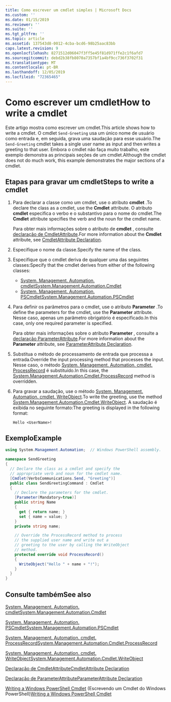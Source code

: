 ```yaml
---
title: Como escrever um cmdlet simples | Microsoft Docs
ms.custom: ''
ms.date: 01/15/2019
ms.reviewer: ''
ms.suite: ''
ms.tgt_pltfrm: ''
ms.topic: article
ms.assetid: 137543d8-0012-4cba-bcd6-98b25aac83bb
caps.latest.revision: 9
ms.openlocfilehash: 8271512d06047f3ff5e45f81d971ffe2c1f6afd7
ms.sourcegitcommit: debd2b38fb8070a7357bf1a4bf9cc736f3702f31
ms.translationtype: MT
ms.contentlocale: pt-BR
ms.lasthandoff: 12/05/2019
ms.locfileid: "72365465"
---
```

# <a name="how-to-write-a-cmdlet"></a><span data-ttu-id="633b8-102">Como escrever um cmdlet</span><span class="sxs-lookup"><span data-stu-id="633b8-102">How to write a cmdlet</span></span>

<span data-ttu-id="633b8-103">Este artigo mostra como escrever um cmdlet.</span><span class="sxs-lookup"><span data-stu-id="633b8-103">This article shows how to write a cmdlet.</span></span> <span data-ttu-id="633b8-104">O cmdlet `Send-Greeting` usa um único nome de usuário como entrada e, em seguida, grava uma saudação para esse usuário.</span><span class="sxs-lookup"><span data-stu-id="633b8-104">The `Send-Greeting` cmdlet takes a single user name as input and then writes a greeting to that user.</span></span> <span data-ttu-id="633b8-105">Embora o cmdlet não faça muito trabalho, este exemplo demonstra as principais seções de um cmdlet.</span><span class="sxs-lookup"><span data-stu-id="633b8-105">Although the cmdlet does not do much work, this example demonstrates the major sections of a cmdlet.</span></span>

## <a name="steps-to-write-a-cmdlet"></a><span data-ttu-id="633b8-106">Etapas para gravar um cmdlet</span><span class="sxs-lookup"><span data-stu-id="633b8-106">Steps to write a cmdlet</span></span>

1. <span data-ttu-id="633b8-107">Para declarar a classe como um cmdlet, use o atributo **cmdlet** .</span><span class="sxs-lookup"><span data-stu-id="633b8-107">To declare the class as a cmdlet, use the **Cmdlet** attribute.</span></span> <span data-ttu-id="633b8-108">O atributo **cmdlet** especifica o verbo e o substantivo para o nome do cmdlet.</span><span class="sxs-lookup"><span data-stu-id="633b8-108">The **Cmdlet** attribute specifies the verb and the noun for the cmdlet name.</span></span>

   <span data-ttu-id="633b8-109">Para obter mais informações sobre o atributo de **cmdlet** , consulte [declaração de CmdletAttribute](cmdlet-attribute-declaration.md).</span><span class="sxs-lookup"><span data-stu-id="633b8-109">For more information about the **Cmdlet** attribute, see [CmdletAttribute Declaration](cmdlet-attribute-declaration.md).</span></span>

2. <span data-ttu-id="633b8-110">Especifique o nome da classe.</span><span class="sxs-lookup"><span data-stu-id="633b8-110">Specify the name of the class.</span></span>

3. <span data-ttu-id="633b8-111">Especifique que o cmdlet deriva de qualquer uma das seguintes classes:</span><span class="sxs-lookup"><span data-stu-id="633b8-111">Specify that the cmdlet derives from either of the following classes:</span></span>

   * [<span data-ttu-id="633b8-112">System. Management. Automation. cmdlet</span><span class="sxs-lookup"><span data-stu-id="633b8-112">System.Management.Automation.Cmdlet</span></span>](/dotnet/api/System.Management.Automation.Cmdlet)
   * [<span data-ttu-id="633b8-113">System. Management. Automation. PSCmdlet</span><span class="sxs-lookup"><span data-stu-id="633b8-113">System.Management.Automation.PSCmdlet</span></span>](/dotnet/api/System.Management.Automation.PSCmdlet)

4. <span data-ttu-id="633b8-114">Para definir os parâmetros para o cmdlet, use o atributo **Parameter** .</span><span class="sxs-lookup"><span data-stu-id="633b8-114">To define the parameters for the cmdlet, use the **Parameter** attribute.</span></span> <span data-ttu-id="633b8-115">Nesse caso, apenas um parâmetro obrigatório é especificado.</span><span class="sxs-lookup"><span data-stu-id="633b8-115">In this case, only one required parameter is specified.</span></span>

   <span data-ttu-id="633b8-116">Para obter mais informações sobre o atributo **Parameter** , consulte a [declaração ParameterAttribute](parameter-attribute-declaration.md).</span><span class="sxs-lookup"><span data-stu-id="633b8-116">For more information about the **Parameter** attribute, see [ParameterAttribute Declaration](parameter-attribute-declaration.md).</span></span>

5. <span data-ttu-id="633b8-117">Substitua o método de processamento de entrada que processa a entrada.</span><span class="sxs-lookup"><span data-stu-id="633b8-117">Override the input processing method that processes the input.</span></span> <span data-ttu-id="633b8-118">Nesse caso, o método [System. Management. Automation. cmdlet. ProcessRecord](/dotnet/api/System.Management.Automation.Cmdlet.ProcessRecord) é substituído.</span><span class="sxs-lookup"><span data-stu-id="633b8-118">In this case, the [System.Management.Automation.Cmdlet.ProcessRecord](/dotnet/api/System.Management.Automation.Cmdlet.ProcessRecord) method is overridden.</span></span>

6. <span data-ttu-id="633b8-119">Para gravar a saudação, use o método [System. Management. Automation. cmdlet. WriteObject](/dotnet/api/System.Management.Automation.Cmdlet.WriteObject).</span><span class="sxs-lookup"><span data-stu-id="633b8-119">To write the greeting, use the method [System.Management.Automation.Cmdlet.WriteObject](/dotnet/api/System.Management.Automation.Cmdlet.WriteObject).</span></span>
   <span data-ttu-id="633b8-120">A saudação é exibida no seguinte formato:</span><span class="sxs-lookup"><span data-stu-id="633b8-120">The greeting is displayed in the following format:</span></span>

   ```Output
   Hello <UserName>!
   ```

## <a name="example"></a><span data-ttu-id="633b8-121">Exemplo</span><span class="sxs-lookup"><span data-stu-id="633b8-121">Example</span></span>

```csharp
using System.Management.Automation;  // Windows PowerShell assembly.

namespace SendGreeting
{
  // Declare the class as a cmdlet and specify the
  // appropriate verb and noun for the cmdlet name.
  [Cmdlet(VerbsCommunications.Send, "Greeting")]
  public class SendGreetingCommand : Cmdlet
  {
    // Declare the parameters for the cmdlet.
    [Parameter(Mandatory=true)]
    public string Name
    {
      get { return name; }
      set { name = value; }
    }
    private string name;

    // Override the ProcessRecord method to process
    // the supplied user name and write out a
    // greeting to the user by calling the WriteObject
    // method.
    protected override void ProcessRecord()
    {
      WriteObject("Hello " + name + "!");
    }
  }
}
```

## <a name="see-also"></a><span data-ttu-id="633b8-122">Consulte também</span><span class="sxs-lookup"><span data-stu-id="633b8-122">See also</span></span>

[<span data-ttu-id="633b8-123">System. Management. Automation. cmdlet</span><span class="sxs-lookup"><span data-stu-id="633b8-123">System.Management.Automation.Cmdlet</span></span>](/dotnet/api/System.Management.Automation.Cmdlet)

[<span data-ttu-id="633b8-124">System. Management. Automation. PSCmdlet</span><span class="sxs-lookup"><span data-stu-id="633b8-124">System.Management.Automation.PSCmdlet</span></span>](/dotnet/api/System.Management.Automation.PSCmdlet)

[<span data-ttu-id="633b8-125">System. Management. Automation. cmdlet. ProcessRecord</span><span class="sxs-lookup"><span data-stu-id="633b8-125">System.Management.Automation.Cmdlet.ProcessRecord</span></span>](/dotnet/api/System.Management.Automation.Cmdlet.ProcessRecord)

[<span data-ttu-id="633b8-126">System. Management. Automation. cmdlet. WriteObject</span><span class="sxs-lookup"><span data-stu-id="633b8-126">System.Management.Automation.Cmdlet.WriteObject</span></span>](/dotnet/api/System.Management.Automation.Cmdlet.WriteObject)

[<span data-ttu-id="633b8-127">Declaração de CmdletAttribute</span><span class="sxs-lookup"><span data-stu-id="633b8-127">CmdletAttribute Declaration</span></span>](cmdlet-attribute-declaration.md)

[<span data-ttu-id="633b8-128">Declaração de ParameterAttribute</span><span class="sxs-lookup"><span data-stu-id="633b8-128">ParameterAttribute Declaration</span></span>](parameter-attribute-declaration.md)

<span data-ttu-id="633b8-129">[Writing a Windows PowerShell Cmdlet](writing-a-windows-powershell-cmdlet.md) (Escrevendo um Cmdlet do Windows PowerShell)</span><span class="sxs-lookup"><span data-stu-id="633b8-129">[Writing a Windows PowerShell Cmdlet](writing-a-windows-powershell-cmdlet.md)</span></span>